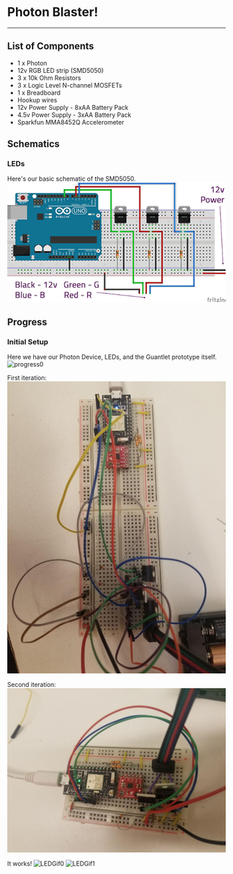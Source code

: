 # Photon Blaster!
-----

## List of Components
* 1 x Photon
* 12v RGB LED strip (SMD5050)
* 3 x 10k Ohm Resistors
* 3 x Logic Level N-channel MOSFETs
* 1 x Breadboard
* Hookup wires
* 12v Power Supply - 8xAA Battery Pack
* 4.5v Power Supply - 3xAA Battery Pack
* Sparkfun MMA8452Q Accelerometer

## Schematics

### LEDs

Here's our basic schematic of the SMD5050.
![Schematic of LED](References/Schematic.jpg)

## Progress

### Initial Setup

Here we have our Photon Device, LEDs, and the Guantlet prototype itself.
![progress0](References/Progress0.jpg)

First iteration:
![First LED Setup](References/Blaster/LEDSchematic0.jpg)

Second iteration:
![Second LED Setup](References/Blaster/LEDSchematic1.jpg)

It works!
![LEDGif0](References/Blaster/LEDProgress0.jpg) ![LEDGif1](References/Blaster/LEDProgress1.jpg)
